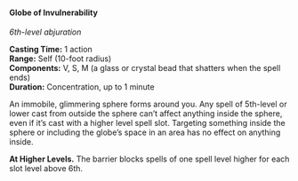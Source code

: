 #### Globe of Invulnerability
<!-- TODO Check and tag this spell -->
<!-- markdownlint-disable-next-line no-emphasis-as-heading -->
_6th-level abjuration_

**Casting Time:** 1 action \
**Range:** Self (10-foot radius) \
**Components:** V, S, M (a glass or crystal bead that shatters when the spell ends) \
**Duration:** Concentration, up to 1 minute

An immobile, glimmering sphere forms around you.
Any spell of 5th-level or lower cast from outside the sphere can’t affect anything inside the sphere, even if it’s cast with a higher level spell slot.
Targeting something inside the sphere or including the globe’s space in an area has no effect on anything inside.

**At Higher Levels.**
The barrier blocks spells of one spell level higher for each slot level above 6th.

